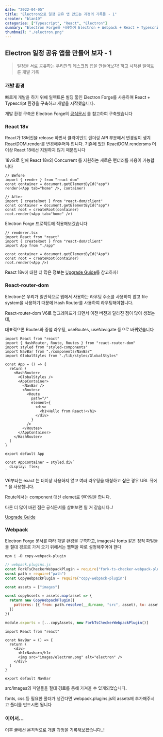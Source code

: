 ```yaml
---
date: "2022-04-05"
title: "Electron으로 일정 공유 앱 만드는 과정의 기록들 - 1"
creater: "blan19"
categories: ["Typescript", "React", "Electron"]
summary: "Electron Forge를 사용하여 Electron + Webpack + React + Typescript 환경에서 앱을 만들어보자"
thumbnail: "./electron.png"
---
```


## Electron 일정 공유 앱을 만들어 보자 - 1

> 일정을 서로 공유하는 우리만의 데스크톱 앱을 만들어보자! 하고 시작된 일렉트론 개발 기록

### 개발 환경

빠르게 개발을 하기 위해 일렉트론 빌딩 툴인 Electron Forge를 사용하여 React + Typescript 환경을 구축하고 개발을 시작했습니다.

개발 환경 구축은 Electron Forge의 [공식문서](https://www.electronforge.io/guides/framework-integration/react-with-typescript) 를 참고하여 구축했습니다

### React 18v

React가 18버전을 release 하면서 클라이언트 렌더링 API 부분에서 변경점이 생겨 ReactDOM.render를 변경해주어야 힙니다.
기존에 있던 ReactDOM.rendersms 더 이상 React 18에선 지원하지 않기 때문입니다

18v으로 인해 React 18v의 Concurrent 를 지원하는 새로운 렌더러를 사용이 가능합니다

```tsx
// Before
import { render } from "react-dom"
const container = document.getElementById("app")
render(<App tab="home" />, container)

// After
import { createRoot } from "react-dom/client"
const container = document.getElementById("app")
const root = createRoot(container)
root.render(<App tab="home" />)
```

Electron Forge 프로젝트에 적용해보겠습니다

```tsx
// renderer.tsx
import React from "react"
import { createRoot } from "react-dom/client"
import App from "./app"

const container = document.getElementById("App")
const root = createRoot(container)
root.render(<App />)
```

React 18v에 대한 더 많은 정보는 [Upgrade Guide](https://reactjs.org/blog/2022/03/08/react-18-upgrade-guide.html)를 참고하자!

### React-router-dom

Electron은 우리가 일반적으로 웹에서 사용하는 라우팅 주소를 사용하지 않고 file system을 사용하기 때문에 Hash Router를 사용하여 라우팅해야합니다.

React-router-dom V6로 업그레이드가 되면서 이전 버전과 달라진 점이 많이 생겼는데,

대표적으론 Routes와 중첩 라우팅, useRoutes, useNavigate 등으로 바뀌었습니다

```tsx
import React from "react"
import { HashRouter, Route, Routes } from "react-router-dom"
import styled from "styled-components"
import NavBar from "./components/NavBar"
import GlobalStyles from "./lib/styles/GlobalStyles"

const App = () => {
  return (
    <HashRouter>
      <GlobalStyles />
      <AppContainer>
        <NavBar />
        <Routes>
          <Route
            path="/"
            element={
              <div>
                <h1>Hello from React!</h1>
              </div>
            }
          />
        </Routes>
      </AppContainer>
    </HashRouter>
  )
}

export default App

const AppContainer = styled.div`
  display: flex;
`
```

V6부터는 exact 는 더이상 사용하지 않고 여러 라우팅을 매칭하고 싶은 경우 URL 뒤에 \* 을 사용합니다.

Route에서는 component 대신 elemet로 렌더링을 합니다.

다른 더 많이 바뀐 점은 공식문서를 살펴보면 될 거 같습니다..!

[Upgrade Guide](https://reactrouter.com/docs/en/v6/upgrading/v5)

### Webpack

Electron Forge 문서를 따라 개발 환경을 구축하고, images나 fonts 같은 정적 파일들을 절대 경로로 가져 오기 위해서는
웹팩을 따로 설정해주어야 한다

```
npm i -D copy-webpack-plugin
```

```js
// webpack.plugins.js
const ForkTsCheckerWebpackPlugin = require("fork-ts-checker-webpack-plugin")
const path = require("path")
const CopyWebpackPlugin = require("copy-webpack-plugin")

const assets = ["images"]

const copyAssets = assets.map(asset => {
  return new CopyWebpackPlugin({
    patterns: [{ from: path.resolve(__dirname, "src", asset), to: asset }],
  })
})

module.exports = [...copyAssets, new ForkTsCheckerWebpackPlugin()]
```

```tsx
import React from "react"

const NavBar = () => {
  return (
    <div>
      <h1>Navbar</h1>
      <img src="images/electron.png" alt="electron" />
    </div>
  )
}

export default NavBar
```

src/images의 파일들을 절대 경로를 통해 가져올 수 있게되었습니다.

fonts, css 등 필요한 폴더가 생긴다면 webpack.plugins.js의 assets에 추가해주시고 폴더를 만드시면 됩니다

### 이어서...

이후 글에선 본격적으로 개발 과정을 기록해보겠습니다..!
